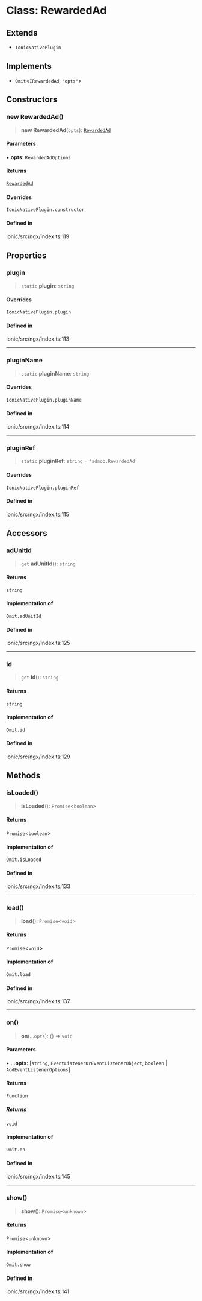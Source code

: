 # Class: RewardedAd

## Extends

- `IonicNativePlugin`

## Implements

- `Omit`\<`IRewardedAd`, `"opts"`\>

## Constructors

### new RewardedAd()

> **new RewardedAd**(`opts`): [`RewardedAd`](RewardedAd.md)

#### Parameters

• **opts**: `RewardedAdOptions`

#### Returns

[`RewardedAd`](RewardedAd.md)

#### Overrides

`IonicNativePlugin.constructor`

#### Defined in

ionic/src/ngx/index.ts:119

## Properties

### plugin

> `static` **plugin**: `string`

#### Overrides

`IonicNativePlugin.plugin`

#### Defined in

ionic/src/ngx/index.ts:113

***

### pluginName

> `static` **pluginName**: `string`

#### Overrides

`IonicNativePlugin.pluginName`

#### Defined in

ionic/src/ngx/index.ts:114

***

### pluginRef

> `static` **pluginRef**: `string` = `'admob.RewardedAd'`

#### Overrides

`IonicNativePlugin.pluginRef`

#### Defined in

ionic/src/ngx/index.ts:115

## Accessors

### adUnitId

> `get` **adUnitId**(): `string`

#### Returns

`string`

#### Implementation of

`Omit.adUnitId`

#### Defined in

ionic/src/ngx/index.ts:125

***

### id

> `get` **id**(): `string`

#### Returns

`string`

#### Implementation of

`Omit.id`

#### Defined in

ionic/src/ngx/index.ts:129

## Methods

### isLoaded()

> **isLoaded**(): `Promise`\<`boolean`\>

#### Returns

`Promise`\<`boolean`\>

#### Implementation of

`Omit.isLoaded`

#### Defined in

ionic/src/ngx/index.ts:133

***

### load()

> **load**(): `Promise`\<`void`\>

#### Returns

`Promise`\<`void`\>

#### Implementation of

`Omit.load`

#### Defined in

ionic/src/ngx/index.ts:137

***

### on()

> **on**(...`opts`): () => `void`

#### Parameters

• ...**opts**: [`string`, `EventListenerOrEventListenerObject`, `boolean` \| `AddEventListenerOptions`]

#### Returns

`Function`

##### Returns

`void`

#### Implementation of

`Omit.on`

#### Defined in

ionic/src/ngx/index.ts:145

***

### show()

> **show**(): `Promise`\<`unknown`\>

#### Returns

`Promise`\<`unknown`\>

#### Implementation of

`Omit.show`

#### Defined in

ionic/src/ngx/index.ts:141
